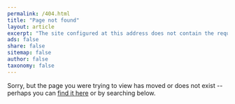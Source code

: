```yaml
---
permalink: /404.html
title: "Page not found"
layout: article
excerpt: "The site configured at this address does not contain the requested file."
ads: false
share: false
sitemap: false
author: false
taxonomy: false
---
```


<noscript>
<div class="typed__source">
  <div class="glitch__excerpt">
    <p>Sorry, but the page you were trying to view has moved or does not exist -- perhaps you can <a href="{{ site.url }}/sitemap/" title="akasralikar.github.io sitemap">find it here</a> or by searching below.</p>
  </div>
</div>
</noscript>

<span id="js-404-typed" class="typed__dest glitch__excerpt"></span>

<div class="typed__secondary">
  <script type="text/javascript">
    var GOOG_FIXURL_LANG = 'en';
    var GOOG_FIXURL_SITE = '{{ site.url }}'
  </script>
  <script type="text/javascript" src="https://linkhelp.clients.google.com/tbproxy/lh/wm/fixurl.js"></script>
</div>
